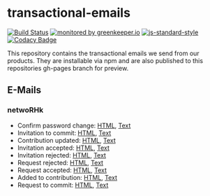 # transactional-emails

[![Build Status](https://travis-ci.org/ResourcefulHumans/transactional-emails.svg?branch=master)](https://travis-ci.org/ResourcefulHumans/transactional-emails)
[![monitored by greenkeeper.io](https://img.shields.io/badge/greenkeeper.io-monitored-brightgreen.svg)](http://greenkeeper.io/) 
[![js-standard-style](https://img.shields.io/badge/code%20style-standard-brightgreen.svg)](http://standardjs.com/)
[![Codacy Badge](https://api.codacy.com/project/badge/grade/f76cf365e37c43ab8b04ac24972f31e2)](https://www.codacy.com/app/coderbyheart/transactional-emails)

This repository contains the transactional emails we send from our products. 
They are installable via npm and are also published to this repositories gh-pages branch for preview.

## E-Mails

### netwoRHk

 - Confirm password change: [HTML](http://resourcefulhumans.github.io/transactional-emails/password-change.html), [Text](http://resourcefulhumans.github.io/transactional-emails/password-change.txt)
 - Invitation to commit: [HTML](http://resourcefulhumans.github.io/transactional-emails/invitation-to-commit.html), [Text](http://resourcefulhumans.github.io/transactional-emails/invitation-to-commit.txt)
 - Contribution updated: [HTML](http://resourcefulhumans.github.io/transactional-emails/contribution-updated.html), [Text](http://resourcefulhumans.github.io/transactional-emails/contribution-updated.txt)
 - Invitation accepted: [HTML](http://resourcefulhumans.github.io/transactional-emails/invitation-accepted.html), [Text](http://resourcefulhumans.github.io/transactional-emails/invitation-accepted.txt)
 - Invitation rejected: [HTML](http://resourcefulhumans.github.io/transactional-emails/invitation-rejected.html), [Text](http://resourcefulhumans.github.io/transactional-emails/invitation-rejected.txt)
 - Request rejected: [HTML](http://resourcefulhumans.github.io/transactional-emails/request-rejected.html), [Text](http://resourcefulhumans.github.io/transactional-emails/request-rejected.txt)
 - Request accepted: [HTML](http://resourcefulhumans.github.io/transactional-emails/request-accepted.html), [Text](http://resourcefulhumans.github.io/transactional-emails/request-accepted.txt)
 - Added to contribution: [HTML](http://resourcefulhumans.github.io/transactional-emails/added-to-contribution.html), [Text](http://resourcefulhumans.github.io/transactional-emails/added-to-contribution.txt)
 - Request to commit: [HTML](http://resourcefulhumans.github.io/transactional-emails/request-to-commit.html), [Text](http://resourcefulhumans.github.io/transactional-emails/request-to-commit.txt)
